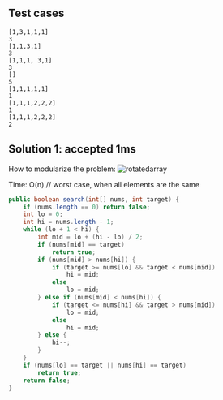 ## Test cases
```
[1,3,1,1,1]
3
[1,1,3,1]
3
[1,1,1, 3,1]
3
[]
5
[1,1,1,1,1]
1
[1,1,1,2,2,2]
1
[1,1,1,2,2,2]
2
```

## Solution 1: accepted 1ms

How to modularize the problem: 
![rotatedarray](https://user-images.githubusercontent.com/14355257/29902227-1a3a18b8-8e40-11e7-91f1-c45777a2262d.png)

Time: O(n) // worst case, when all elements are the same

```java
public boolean search(int[] nums, int target) {
    if (nums.length == 0) return false;
    int lo = 0;
    int hi = nums.length - 1;
    while (lo + 1 < hi) {
        int mid = lo + (hi - lo) / 2;
        if (nums[mid] == target)
            return true;
        if (nums[mid] > nums[hi]) {
            if (target >= nums[lo] && target < nums[mid])
                hi = mid;
            else
                lo = mid;
        } else if (nums[mid] < nums[hi]) {
            if (target <= nums[hi] && target > nums[mid])
                lo = mid;
            else
                hi = mid;
        } else {
            hi--;
        }
    }
    if (nums[lo] == target || nums[hi] == target) 
        return true;
    return false;
}
```
